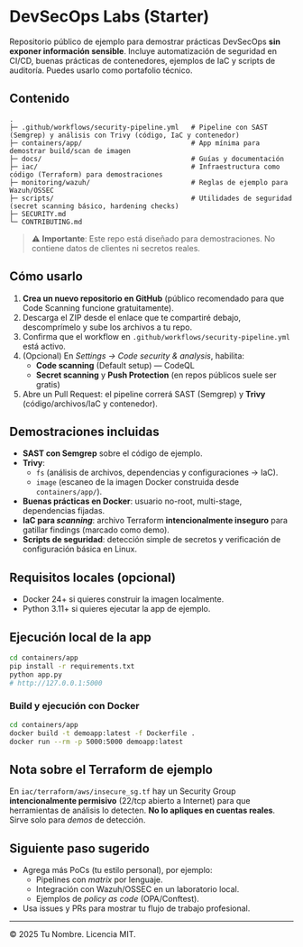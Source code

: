 # DevSecOps Labs (Starter)

Repositorio público de ejemplo para demostrar prácticas DevSecOps **sin exponer información sensible**.
Incluye automatización de seguridad en CI/CD, buenas prácticas de contenedores, ejemplos de IaC
y scripts de auditoría. Puedes usarlo como portafolio técnico.

## Contenido

```
.
├─ .github/workflows/security-pipeline.yml   # Pipeline con SAST (Semgrep) y análisis con Trivy (código, IaC y contenedor)
├─ containers/app/                           # App mínima para demostrar build/scan de imagen
├─ docs/                                     # Guías y documentación
├─ iac/                                      # Infraestructura como código (Terraform) para demostraciones
├─ monitoring/wazuh/                         # Reglas de ejemplo para Wazuh/OSSEC
├─ scripts/                                  # Utilidades de seguridad (secret scanning básico, hardening checks)
├─ SECURITY.md                               
└─ CONTRIBUTING.md
```

> ⚠️ **Importante**: Este repo está diseñado para demostraciones. No contiene datos de clientes ni secretos reales.

## Cómo usarlo

1. **Crea un nuevo repositorio en GitHub** (público recomendado para que Code Scanning funcione gratuitamente).
2. Descarga el ZIP desde el enlace que te compartiré debajo, descomprímelo y sube los archivos a tu repo.
3. Confirma que el workflow en `.github/workflows/security-pipeline.yml` está activo.
4. (Opcional) En *Settings → Code security & analysis*, habilita:
   - **Code scanning** (Default setup) — CodeQL
   - **Secret scanning** y **Push Protection** (en repos públicos suele ser gratis)
5. Abre un Pull Request: el pipeline correrá SAST (Semgrep) y **Trivy** (código/archivos/IaC y contenedor).

## Demostraciones incluidas

- **SAST con Semgrep** sobre el código de ejemplo.
- **Trivy**:
  - `fs` (análisis de archivos, dependencias y configuraciones → IaC).
  - `image` (escaneo de la imagen Docker construida desde `containers/app/`).
- **Buenas prácticas en Docker**: usuario no-root, multi-stage, dependencias fijadas.
- **IaC para *scanning***: archivo Terraform **intencionalmente inseguro** para gatillar findings (marcado como demo).
- **Scripts de seguridad**: detección simple de secretos y verificación de configuración básica en Linux.

## Requisitos locales (opcional)

- Docker 24+ si quieres construir la imagen localmente.
- Python 3.11+ si quieres ejecutar la app de ejemplo.

## Ejecución local de la app

```bash
cd containers/app
pip install -r requirements.txt
python app.py
# http://127.0.0.1:5000
```

### Build y ejecución con Docker

```bash
cd containers/app
docker build -t demoapp:latest -f Dockerfile .
docker run --rm -p 5000:5000 demoapp:latest
```

## Nota sobre el Terraform de ejemplo

En `iac/terraform/aws/insecure_sg.tf` hay un Security Group **intencionalmente permisivo** (22/tcp abierto a Internet) para que herramientas
de análisis lo detecten. **No lo apliques en cuentas reales**. Sirve solo para *demos* de detección.

## Siguiente paso sugerido

- Agrega más PoCs (tu estilo personal), por ejemplo:
  - Pipelines con *matrix* por lenguaje.
  - Integración con Wazuh/OSSEC en un laboratorio local.
  - Ejemplos de *policy as code* (OPA/Conftest).
- Usa issues y PRs para mostrar tu flujo de trabajo profesional.

---

© 2025 Tu Nombre. Licencia MIT.
